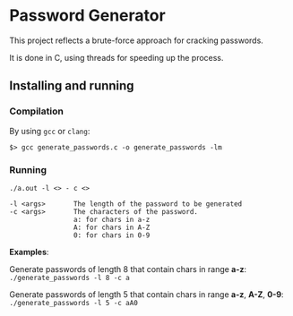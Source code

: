 # Password Generator

This project reflects a brute-force approach for cracking passwords.


It is done in C, using threads for speeding up the process.

## Installing and running

### Compilation

By using `gcc` or `clang`:

`$> gcc generate_passwords.c -o generate_passwords -lm`


### Running

```
./a.out -l <> - c <>

-l <args>       The length of the password to be generated
-c <args>       The characters of the password.
                a: for chars in a-z
                A: for chars in A-Z
                0: for chars in 0-9
```

**Examples**:


Generate passwords of length 8 that contain chars in range **a-z**:
`./generate_passwords -l 8 -c a`


Generate passwords of length 5 that contain chars in range **a-z**, **A-Z**, **0-9**:
`./generate_passwords -l 5 -c aA0`



